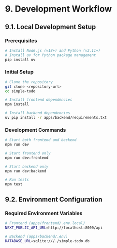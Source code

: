 # 9. Development Workflow

## 9.1. Local Development Setup

### Prerequisites

```bash
# Install Node.js (v18+) and Python (v3.11+)
# Install uv for Python package management
pip install uv
```

### Initial Setup

```bash
# Clone the repository
git clone <repository-url>
cd simple-todo

# Install frontend dependencies
npm install

# Install backend dependencies
uv pip install -r apps/backend/requirements.txt
```

### Development Commands

```bash
# Start both frontend and backend
npm run dev

# Start frontend only
npm run dev:frontend

# Start backend only
npm run dev:backend

# Run tests
npm test
```

## 9.2. Environment Configuration

### Required Environment Variables

```bash
# Frontend (apps/frontend/.env.local)
NEXT_PUBLIC_API_URL=http://localhost:8000/api

# Backend (apps/backend/.env)
DATABASE_URL=sqlite:///./simple-todo.db
```
